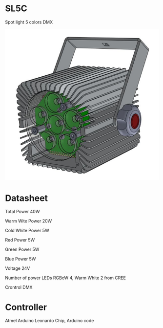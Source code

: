 # SL5C

Spot light 5 colors DMX

![Screenshot](./Image/20150911_225059_SL5CL_1.93_002..jpg)

# Datasheet

Total Power 40W

Warm Wite Power 20W

Cold White Power 5W

Red Power 5W

Green Power 5W

Blue Power 5W

Voltage 24V

Number of power LEDs RGBcW 4, Warm White 2 from CREE

Crontrol DMX

# Controller 

Atmel Arduino Leonardo Chip, Arduino code
